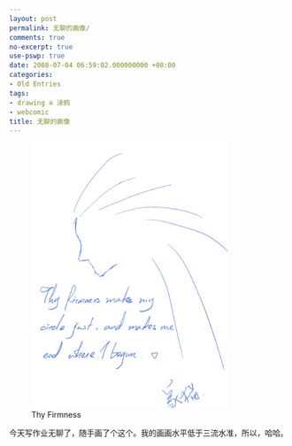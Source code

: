 ```yaml
---
layout: post
permalink: 无聊的画像/
comments: true
no-excerpt: true
use-pswp: true
date: 2008-07-04 06:59:02.000000000 +08:00
categories:
- Old Entries
tags:
- drawing ≌ 涂鸦
- webcomic
title: 无聊的画像
---
```


<div class="imgDisplay monod" style="max-width: 435px;" itemscope itemtype="http://schema.org/ImageGallery">
  <figure itemprop="associatedMedia" itemscope itemtype="http://schema.org/ImageObject">
    <a href="/assets/old/Ink263274927290-435x588.jpg" itemprop="contentUrl" data-size="435x588" >
    <img src="/assets/old/Ink263274927290-435x588.jpg" itemprop="thumbnail" alt="Thy Firmness" />
    </a>
    <figcaption itemprop="caption description">Thy Firmness</figcaption>
  </figure>
</div>

今天写作业无聊了，随手画了个这个。我的画画水平低于三流水准，所以，哈哈。
